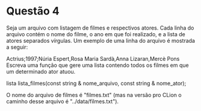 # Questão 4

Seja um arquivo com listagem de filmes e respectivos atores.  Cada linha do arquivo contém o nome do filme, o ano em que foi realizado, e a lista de atores separados vírgulas. Um exemplo de uma linha do arquivo é mostrada a seguir:

Actrius;1997;Núria Espert,Rosa Maria Sardà,Anna Lizaran,Mercè Pons
Escreva uma função que gere uma lista contendo todos os filmes em que um determinado ator atuou.


lista<string> lista_filmes(const string & nome_arquivo, const string & nome_ator);

O nome do arquivo de filmes é "filmes.txt" (mas na versão pro CLion o caminho desse arquivo é "../data/filmes.txt").

